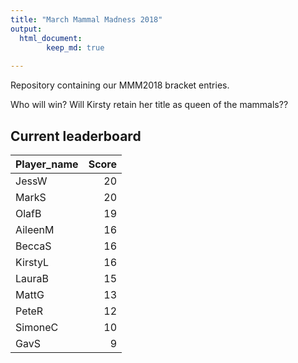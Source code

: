 ```yaml
---
title: "March Mammal Madness 2018"
output: 
  html_document:  
        keep_md: true 
  
---
```






Repository containing our MMM2018 bracket entries.

Who will win? Will Kirsty retain her title as queen of the mammals?? 




## Current leaderboard

<table class="table table-striped" style="width: auto !important; margin-left: auto; margin-right: auto;">
 <thead>
  <tr>
   <th style="text-align:left;"> Player_name </th>
   <th style="text-align:right;"> Score </th>
  </tr>
 </thead>
<tbody>
  <tr>
   <td style="text-align:left;"> JessW </td>
   <td style="text-align:right;"> 20 </td>
  </tr>
  <tr>
   <td style="text-align:left;"> MarkS </td>
   <td style="text-align:right;"> 20 </td>
  </tr>
  <tr>
   <td style="text-align:left;"> OlafB </td>
   <td style="text-align:right;"> 19 </td>
  </tr>
  <tr>
   <td style="text-align:left;"> AileenM </td>
   <td style="text-align:right;"> 16 </td>
  </tr>
  <tr>
   <td style="text-align:left;"> BeccaS </td>
   <td style="text-align:right;"> 16 </td>
  </tr>
  <tr>
   <td style="text-align:left;"> KirstyL </td>
   <td style="text-align:right;"> 16 </td>
  </tr>
  <tr>
   <td style="text-align:left;"> LauraB </td>
   <td style="text-align:right;"> 15 </td>
  </tr>
  <tr>
   <td style="text-align:left;"> MattG </td>
   <td style="text-align:right;"> 13 </td>
  </tr>
  <tr>
   <td style="text-align:left;"> PeteR </td>
   <td style="text-align:right;"> 12 </td>
  </tr>
  <tr>
   <td style="text-align:left;"> SimoneC </td>
   <td style="text-align:right;"> 10 </td>
  </tr>
  <tr>
   <td style="text-align:left;"> GavS </td>
   <td style="text-align:right;"> 9 </td>
  </tr>
</tbody>
</table>
